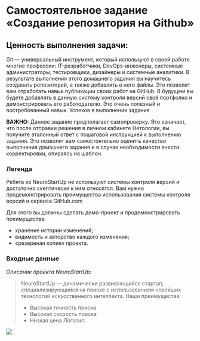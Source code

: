 # Самостоятельное задание «Создание репозитория на Github»

## Ценность выполнения задачи:
Git — универсальный инструмент, который используют в своей работе многие профессии: IT-разработчики, DevOps-инженеры, системные администраторы, тестировщики, дизайнеры и системные аналитики. В результате выполнения этого домашнего задания вы научитесь создавать репозиторий, а также добавлять в него файлы. Это позволит вам отработать навык публикации своих работ на GitHub. В будущем вы будете добавлять в данную систему контроля версий своё портфолио и демонстрировать его работодателю. Это очень полезный и востребованный навык. Успехов в выполнении задания. 

    
**ВАЖНО:** 
Данное задание предполагает самопроверку. Это означает, что после отправки решения в личном кабинете Нетологии, вы получите эталонный ответ с пошаговой инструкцией к выполнению задания. Это позволит вам самостоятельно оценить качество выполнения домашнего задания и в случае необходимости внести корректировки, опираясь на шаблон. 


### Легенда

Ребята из NeuroStartUp не используют системы контроля версий и достаточно скептически к ним относятся. Вам нужно продемонстрировать преимущества использования системы контроля версий и сервиса GitHub.com

Для этого вы должны сделать демо-проект и продемонстрировать преимущества:
* хранение истории изменений;
* видимость и авторство каждого изменения;
* «резервная копия» проекта.

### Входные данные

_Описание проекта NeuroStartUp_:
> NeuroStartUp — динамически развивающийся стартап, специализирующийся на поиске с использованием новейших технологий искусственного интеллекта.
> Наши преимущества:
> * Высокая точность поиска
> * Высокая скорость поиска
> * Низкая цена
_Логотип_:

![](./logo.png)